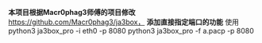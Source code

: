 **本项目根据Macr0phag3师傅的项目修改**
https://github.com/Macr0phag3/ja3box，
**添加直接指定端口的功能**
使用
python3 ja3box_pro -i eth0 -p 8080
python3 ja3box_pro -f a.pacp -p 8080
